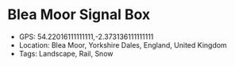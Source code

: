 # Blea Moor Signal Box

- GPS: 54.22016111111111,-2.373136111111111
- Location: Blea Moor, Yorkshire Dales, England, United Kingdom
- Tags: Landscape, Rail, Snow

